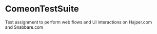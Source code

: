 # ComeonTestSuite
Test assignment to perform web flows and UI interactions on Hajper.com and Snabbare.com
